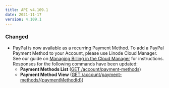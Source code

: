 ```yaml
---
title: API v4.109.1
date: 2021-11-17
version: 4.109.1
---
```


### Changed

- PayPal is now available as a recurring Payment Method. To add a PayPal Payment Method to your Account, please use Linode Cloud Manager. See our guide on [Managing Billing in the Cloud Manager](/docs/guides/manage-billing-in-cloud-manager/) for instructions. Responses for the following commands have been updated:
    - **Payment Methods List** ([GET /account/payment-methods](/docs/api/account/payment-methods-list/))
    - **Payment Method View** ([GET /account/payment-methods/{paymentMethodId}](/docs/api/account/payment-method-view/))